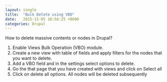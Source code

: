 ```yaml
---
layout: single
title:  "Bulk Delete using VBO"
date:   2015-12-05 16:56:25 +0600
categories: Drupal
---
```


<p>How to delete massive contents or nodes in Drupal?</p>
<ol>
<li>Enable Views Bulk Operation (VBO) module.</li>
<li>Create a new view with table of fields and apply filters for the nodes that you want to delete.</li>
<li>Add a VBO field and in the settings select options to delete.</li>
<li>Go the that page that you have created with views and click on Select all</li>
<li>Click on delete all options. All nodes will be deleted subsequently</li>

</ol>
